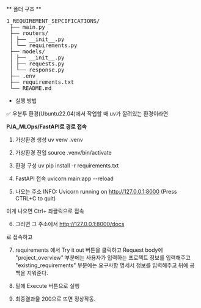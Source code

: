 ** 폴더 구조 **
<pre>
1_REQUIREMENT_SEPCIFICATIONS/
 ├── main.py 
 ├── routers/ 
 │ ├── __init__.py  
 │ └── requirements.py 
 ├── models/ 
 │ ├── __init__.py 
 │ ├── requests.py 
 │ └── response.py 
 ├── .env 
 ├── requirements.txt 
 └── README.md
</pre>

* 실행 방법

✅ 우분투 환경(Ubuntu22.04)에서 작업할 때
uv가 깔려있는 환경이라면

**PJA_MLOps/FastAPI로 경로 접속**

1) 가상환경 생성
uv venv .venv

2) 가상환경 진입
source .venv/bin/activate

3) 환경 구성
uv pip install -r requirements.txt

4) FastAPI 접속
uvicorn main:app --reload 

5) 나오는 주소
INFO:     Uvicorn running on http://127.0.0.1:8000 (Press CTRL+C to quit)

이게 나오면 Ctrl+ 좌글릭으로 접속

6) 그러면 그 주소에서 
http://127.0.0.1:8000/docs

로 접속하고

7) requirements 에서 Try it out 버튼을 클릭하고
Request body에
"project_overview" 부분에는 사용자가 입력하는 프로젝트 정보를 입력해주고
"existing_requirements" 부분에는 요구사항 명세서 정보를 입력해주고
뒤에 공백을 지워준다.

9) 밑에 Execute 버튼으로 실행

10) 최종결과물 200으로 뜨면 정상작동.